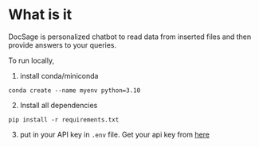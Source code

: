 # What is it

DocSage is personalized chatbot to read data from inserted files and then provide answers to your queries.

To run locally,

1. install conda/miniconda

```
conda create --name myenv python=3.10
```

2. Install all dependencies

```
pip install -r requirements.txt
```

3. put in your API key in `.env` file. Get your api key from [here](https://makersuite.google.com/app/apikey)
